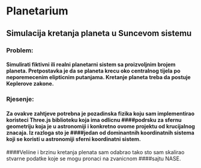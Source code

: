 # Planetarium
## Simulacija kretanja planeta u Suncevom sistemu
### Problem:
#### Simulirati fiktivni ili realni planetarni sistem sa proizvoljnim brojem planeta. Pretpostavka je da se planeta krecu oko centralnog tijela po neporemecenim elipticnim putanjama. Kretanje planeta treba da postuje Keplerove zakone.
### Rjesenje:
#### Za ovakve zahtjeve potrebna je pozadinska fizika koju sam implementirao koristeci Three.js biblioteku koja ima odlicnu ####podrsku za sfernu geometriju koja je u astronomiji i konkretno ovome projektu od krucijalnog znacaja. Iz razloga sto je ####jedan od dominantnih koordinatnih sistema koji se koristi u astronomiji sferni koordinatni sistem.
####Veliine i brzinu kretanja plenata sam odabrao tako sto sam skalirao stvarne podatke koje se mogu pronaci na zvanicnom ####sajtu NASE. 
